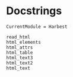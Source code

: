 # Docstrings

```@meta
CurrentModule = Harbest
```

```@docs
read_html
html_elements
html_attrs
html_table
html_text3
html_text2
html_text
```